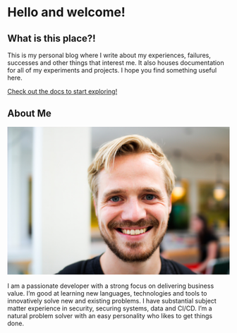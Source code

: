 # Hello and welcome!

## What is this place?!

This is my personal blog where I write about my experiences, failures, successes and other things that interest me. It also houses documentation for all of my experiments and projects. I hope you find something useful here.

[Check out the docs to start exploring!](https://vgijssel.github.io/setup/)

## About Me

![About Me](./apps/docs/images/about-me.jpeg)

I am a passionate developer with a strong focus on delivering business value. I’m good at learning new languages, technologies and tools to innovatively solve new and existing problems. I have substantial subject matter experience in security, securing systems, data and CI/CD. I’m a natural problem solver with an easy personality who likes to get things done.
